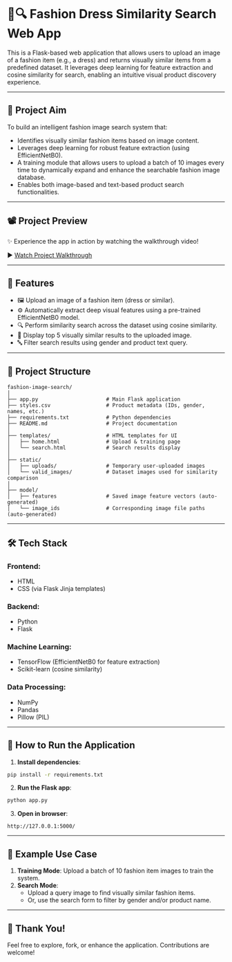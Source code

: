 # 👗🔍 Fashion Dress Similarity Search Web App

This is a Flask-based web application that allows users to upload an image of a fashion item (e.g., a dress) and returns visually similar items from a predefined dataset. It leverages deep learning for feature extraction and cosine similarity for search, enabling an intuitive visual product discovery experience.

---

## 🎯 Project Aim

To build an intelligent fashion image search system that:
- Identifies visually similar fashion items based on image content.
- Leverages deep learning for robust feature extraction (using EfficientNetB0).
- A training module that allows users to upload a batch of 10 images every time to dynamically expand and enhance the searchable fashion image database.
- Enables both image-based and text-based product search functionalities.

---
## 📽️ Project Preview

✨ Experience the app in action by watching the walkthrough video!

▶️ [Watch Project Walkthrough](https://drive.google.com/your-video-link-here)

---

## 🚀 Features

- 🖼 Upload an image of a fashion item (dress or similar).
- ⚙️ Automatically extract deep visual features using a pre-trained EfficientNetB0 model.
- 🔍 Perform similarity search across the dataset using cosine similarity.
- 🎯 Display top 5 visually similar results to the uploaded image.
- 🔤 Filter search results using gender and product text query.

---

## 📁 Project Structure

```
fashion-image-search/
│
├── app.py                      # Main Flask application
├── styles.csv                  # Product metadata (IDs, gender, names, etc.)
├── requirements.txt            # Python dependencies
├── README.md                   # Project documentation
│
├── templates/                  # HTML templates for UI
│   ├── home.html               # Upload & training page
│   └── search.html             # Search results display
│
├── static/
│   ├── uploads/                # Temporary user-uploaded images
│   └── valid_images/           # Dataset images used for similarity comparison
│
├── model/
│   ├── features                # Saved image feature vectors (auto-generated)
│   └── image_ids               # Corresponding image file paths (auto-generated)
```

---

## 🛠️ Tech Stack

### **Frontend:**
- HTML
- CSS (via Flask Jinja templates)

### **Backend:**
- Python
- Flask

### **Machine Learning:**
- TensorFlow (EfficientNetB0 for feature extraction)
- Scikit-learn (cosine similarity)

### **Data Processing:**
- NumPy
- Pandas
- Pillow (PIL)

---

## 🚀 How to Run the Application

1. **Install dependencies**:
```bash
pip install -r requirements.txt
```

2. **Run the Flask app**:
```bash
python app.py
```

3. **Open in browser**:
```
http://127.0.0.1:5000/
```

---

## 📸 Example Use Case

1. **Training Mode**: Upload a batch of 10 fashion item images to train the system.
2. **Search Mode**:
   - Upload a query image to find visually similar fashion items.
   - Or, use the search form to filter by gender and/or product name.

---

## 🎉 **Thank You!**

Feel free to explore, fork, or enhance the application. Contributions are welcome!

